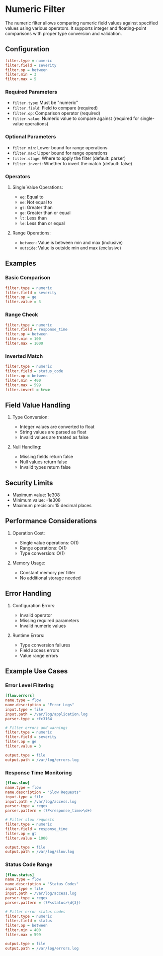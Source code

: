 # Numeric Filter

The numeric filter allows comparing numeric field values against specified values using various operators. It supports integer and floating-point comparisons with proper type conversion and validation.

## Configuration

```ini
filter.type = numeric
filter.field = severity
filter.op = between
filter.min = 3
filter.max = 5
```

### Required Parameters

- `filter.type`: Must be "numeric"
- `filter.field`: Field to compare (required)
- `filter.op`: Comparison operator (required)
- `filter.value`: Numeric value to compare against (required for single-value operations)

### Optional Parameters

- `filter.min`: Lower bound for range operations
- `filter.max`: Upper bound for range operations
- `filter.stage`: Where to apply the filter (default: parser)
- `filter.invert`: Whether to invert the match (default: false)

### Operators

1. Single Value Operations:
   - `eq`: Equal to
   - `ne`: Not equal to
   - `gt`: Greater than
   - `ge`: Greater than or equal
   - `lt`: Less than
   - `le`: Less than or equal

2. Range Operations:
   - `between`: Value is between min and max (inclusive)
   - `outside`: Value is outside min and max (exclusive)

## Examples

### Basic Comparison
```ini
filter.type = numeric
filter.field = severity
filter.op = ge
filter.value = 3
```

### Range Check
```ini
filter.type = numeric
filter.field = response_time
filter.op = between
filter.min = 100
filter.max = 1000
```

### Inverted Match
```ini
filter.type = numeric
filter.field = status_code
filter.op = between
filter.min = 400
filter.max = 599
filter.invert = true
```

## Field Value Handling

1. Type Conversion:
   - Integer values are converted to float
   - String values are parsed as float
   - Invalid values are treated as false

2. Null Handling:
   - Missing fields return false
   - Null values return false
   - Invalid types return false

## Security Limits

- Maximum value: 1e308
- Minimum value: -1e308
- Maximum precision: 15 decimal places

## Performance Considerations

1. Operation Cost:
   - Single value operations: O(1)
   - Range operations: O(1)
   - Type conversion: O(1)

2. Memory Usage:
   - Constant memory per filter
   - No additional storage needed

## Error Handling

1. Configuration Errors:
   - Invalid operator
   - Missing required parameters
   - Invalid numeric values

2. Runtime Errors:
   - Type conversion failures
   - Field access errors
   - Value range errors

## Example Use Cases

### Error Level Filtering
```ini
[flow.errors]
name.type = flow
name.description = "Error Logs"
input.type = file
input.path = /var/log/application.log
parser.type = rfc3164

# Filter errors and warnings
filter.type = numeric
filter.field = severity
filter.op = ge
filter.value = 3

output.type = file
output.path = /var/log/errors.log
```

### Response Time Monitoring
```ini
[flow.slow]
name.type = flow
name.description = "Slow Requests"
input.type = file
input.path = /var/log/access.log
parser.type = regex
parser.pattern = (?P<response_time>\d+)

# Filter slow requests
filter.type = numeric
filter.field = response_time
filter.op = gt
filter.value = 1000

output.type = file
output.path = /var/log/slow.log
```

### Status Code Range
```ini
[flow.status]
name.type = flow
name.description = "Status Codes"
input.type = file
input.path = /var/log/access.log
parser.type = regex
parser.pattern = (?P<status>\d{3})

# Filter error status codes
filter.type = numeric
filter.field = status
filter.op = between
filter.min = 400
filter.max = 599

output.type = file
output.path = /var/log/errors.log
``` 